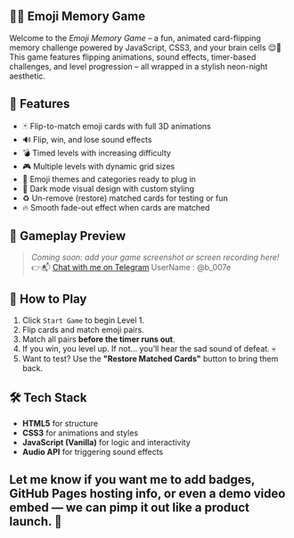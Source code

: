 ## 🧠✨ Emoji Memory Game

Welcome to the *Emoji Memory Game* – a fun, animated card-flipping memory challenge powered by JavaScript, CSS3, and your brain cells 😌🧠  
This game features flipping animations, sound effects, timer-based challenges, and level progression – all wrapped in a stylish neon-night aesthetic.

## 🌟 Features

- 🃏 Flip-to-match emoji cards with full 3D animations
- 🔊 Flip, win, and lose sound effects
- 💣 Timed levels with increasing difficulty
- 🎮 Multiple levels with dynamic grid sizes
- 🌈 Emoji themes and categories ready to plug in
- 🌙 Dark mode visual design with custom styling
- ♻️ Un-remove (restore) matched cards for testing or fun
- 🔥 Smooth fade-out effect when cards are matched

## 📸 Gameplay Preview

> *Coming soon: add your game screenshot or screen recording here!*
> 👉📬 [Chat with me on Telegram](https://t.me/@b_007e)
> UserName : @b_007e


## 🚀 How to Play

1. Click `Start Game` to begin Level 1.
2. Flip cards and match emoji pairs.
3. Match all pairs **before the timer runs out**.
4. If you win, you level up. If not... you’ll hear the sad sound of defeat. 💀
5. Want to test? Use the **"Restore Matched Cards"** button to bring them back.

## 🛠️ Tech Stack

- **HTML5** for structure
- **CSS3** for animations and styles
- **JavaScript (Vanilla)** for logic and interactivity
- **Audio API** for triggering sound effects


## Let me know if you want me to add badges, GitHub Pages hosting info, or even a demo video embed — we can pimp it out like a product launch. 💅







